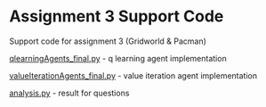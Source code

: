 # Assignment 3 Support Code

Support code for assignment 3 (Gridworld & Pacman)

[qlearningAgents_final.py](https://github.com/Maplexc/a3/blob/master/qlearningAgents_final.py) - q learning agent implementation

[valueIterationAgents_final.py](https://github.com/Maplexc/a3/blob/master/valueIterationAgents_final.py) - value iteration agent implementation

[analysis.py](https://github.com/Maplexc/a3/blob/master/analysis.py) - result for questions
